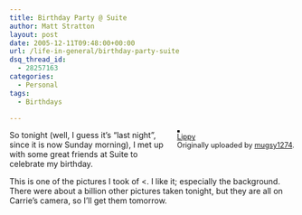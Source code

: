 ```yaml
---
title: Birthday Party @ Suite
author: Matt Stratton
layout: post
date: 2005-12-11T09:48:00+00:00
url: /life-in-general/birthday-party-suite
dsq_thread_id:
  - 28257163
categories:
  - Personal
tags:
  - Birthdays

---
```

<div style="float:right;margin-left:10px;margin-bottom:10px;">
  <a title="photo sharing" href="http://www.flickr.com/photos/mugsy/72331527/"><img style="border:solid 2px #000000;" src="http://static.flickr.com/28/72331527_e3d4e7e554_m.jpg" alt="" /></a><br /> <span style="font-size:.9em;margin-top:0;"> <a href="http://www.flickr.com/photos/mugsy/72331527/">Lippy</a><br /> Originally uploaded by <a href="http://www.flickr.com/people/mugsy/">mugsy1274</a>. </span>
</div>

So tonight (well, I guess it&#8217;s &#8220;last night&#8221;, since it is now Sunday morning), I met up with some great friends at Suite to celebrate my birthday.

This is one of the pictures I took of <. I like it; especially the background. There were about a billion other pictures taken tonight, but they are all on Carrie&#8217;s camera, so I&#8217;ll get them tomorrow.